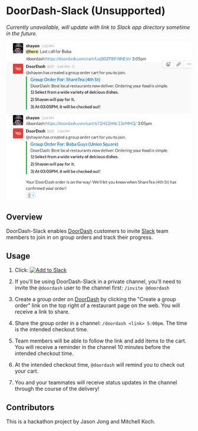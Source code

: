 # DoorDash-Slack (Unsupported)

*Currently unavailable, will update with link to Slack app directory sometime in the future.*

![Screenshot](/screenshot1.png?raw=true "Screenshot")

## Overview

DoorDash-Slack enables [DoorDash](https://www.doordash.com/) customers to invite [Slack](https://slack.com/) team members to join in on group orders and track their progress.

## Usage

1. Click: <a href="https://slack.com/oauth/authorize?scope=commands,bot&client_id=3764086579.21683142530"><img alt="Add to Slack" height="40" width="139" src="https://platform.slack-edge.com/img/add_to_slack.png" srcset="https://platform.slack-edge.com/img/add_to_slack.png 1x, https://platform.slack-edge.com/img/add_to_slack@2x.png 2x"></a>


2. If you'll be using DoorDash-Slack in a private channel, you'll need to invite the `@doordash` user to the channel first: `/invite @doordash`

3. Create a group order on [DoorDash](https://www.doordash.com/) by clicking the "Create a group order" link on the top right of a restaurant page on the web. You will receive a link to share.

4. Share the group order in a channel: `/doordash <link> 5:00pm`. The time is the intended checkout time.

5. Team members will be able to follow the link and add items to the cart. You will receive a reminder in the channel 10 minutes before the intended checkout time.

6. At the intended checkout time, `@doordash` will remind you to check out your cart.

7. You and your teammates will receive status updates in the channel through the course of the delivery!

## Contributors

This is a hackathon project by Jason Jong and Mitchell Koch.
